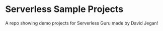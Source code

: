 # Serverless Sample Projects
A repo showing demo projects for Serverless Guru made by David Jegan!

